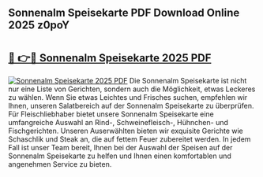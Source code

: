 ## Sonnenalm Speisekarte PDF Download Online 2025 z0poY

# <h2><a href="http://gc9myuf.nevu.top/?p=Sonnenalm+Speisekarte">🔗 👉🔴 Sonnenalm Speisekarte 2025 PDF</a></h2>

[![Sonnenalm Speisekarte 2025 PDF](https://i.imgur.com/dBaPXMq.png)](http://gc9myuf.nevu.top/?p=Sonnenalm+Speisekarte)
Die Sonnenalm Speisekarte ist nicht nur eine Liste von Gerichten, sondern auch die Möglichkeit, etwas Leckeres zu wählen. Wenn Sie etwas Leichtes und Frisches suchen, empfehlen wir Ihnen, unseren Salatbereich auf der Sonnenalm Speisekarte zu überprüfen. Für Fleischliebhaber bietet unsere Sonnenalm Speisekarte eine umfangreiche Auswahl an Rind-, Schweinefleisch-, Hühnchen- und Fischgerichten. Unseren Auserwählten bieten wir exquisite Gerichte wie Schaschlik und Steak an, die auf fettem Feuer zubereitet werden. In jedem Fall ist unser Team bereit, Ihnen bei der Auswahl der Speisen auf der Sonnenalm Speisekarte zu helfen und Ihnen einen komfortablen und angenehmen Service zu bieten.
